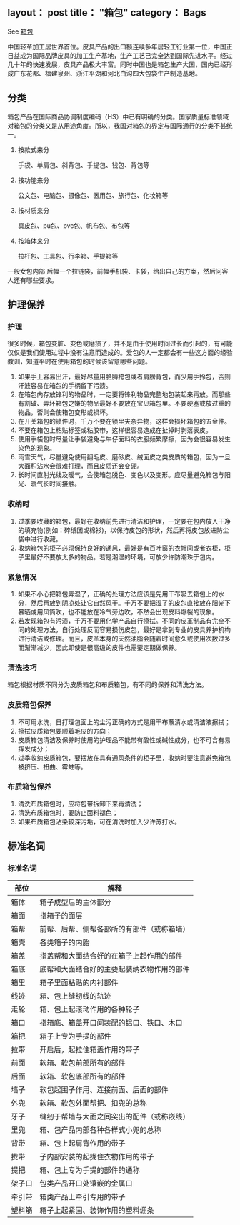 layout： post
title： "箱包"
category： Bags
---

See [箱包](http://baike.baidu.com/view/491512.htm)

中国轻革加工居世界首位。皮具产品的出口额连续多年居轻工行业第一位，中国正日益成为国际品牌皮具的加工生产基地，生产工艺已完全达到国际先进水平。经过几十年的快速发展，皮具产品极大丰富。同时中国也是箱包生产大国，国内已经形成广东花都、福建泉州、浙江平湖和河北白沟四大包袋生产制造基地。

## 分类

箱包产品在国际商品协调制度编码（HS）中已有明确的分类。国家质量标准领域对箱包的分类又是从用途角度。所以，我国对箱包的界定与国际通行的分类不甚统一。

1. 按款式来分

    手袋、单肩包、斜背包、手提包、钱包、背包等

2. 按功能来分

    公文包、电脑包、摄像包、医用包、旅行包、化妆箱等

3. 按材质来分

    真皮包、pu包、pvc包、帆布包、布包等

4. 按箱体来分

    拉杆包、工具包、行李箱、手提箱等

一般女包内部 后幅一个拉链袋，前幅手机袋、卡袋，给出自己的方案，然后问客人还有哪些要求。

## 护理保养

### 护理

很多时候，箱包变脏、变色或磨损了，并不是由于使用时间过长而引起的，有可能仅仅是我们使用过程中没有注意而造成的。爱包的人一定都会有一些这方面的经验教训，知道平时在使用箱包的时候该留意哪些问题。

1. 如果手上容易出汗，最好尽量用胳膊挎包或者肩膀背包，而少用手拎包，否则汗液容易在箱包的手柄留下污渍。
2. 在箱包内存放锋利的物品时，一定要将锋利物品完整地包装起来再放。而那些有割破、弄坏箱包之嫌的物品最好不要放在宝贝箱包里。不要硬塞或放过重的物品，否则会使箱包变形或损坏。
3. 在开关箱包的锁件时，千万不要在锁里夹杂异物，这样会损坏箱包的五金件。
4. 不要在箱包上粘贴标签或粘胶带，这样很容易造成在扯掉时剥落表皮。
5. 使用手袋包时尽量让手袋避免与牛仔面料的衣服频繁摩擦，因为会很容易发生染色的现象。
6. 雨雪天气，尽量避免使用翻毛皮、磨砂皮、绒面皮之类皮质的箱包，因为一旦大面积沾水会很难打理，而且皮质还会变硬。
7. 长时间直射光线及暖气，会使箱包脱色、变色以及变形。应尽量避免箱包与阳光、暖气长时间接触。

### 收纳时

1. 过季要收藏的箱包，最好在收纳前先进行清洁和护理，一定要在包内放入干净的填充物(例如：碎纸团或棉衫)，以保持皮包的形状，然后再将皮包放进防尘袋中进行收藏。
2. 收纳箱包的柜子必须保持良好的通风，最好是有百叶窗的衣帽间或者衣柜，柜子里最好不要放太多的物品。若是潮湿的环境，可放少许防潮珠于包内。

### 紧急情况

1. 如果不小心把箱包弄湿了，正确的处理方法应该是先用干布吸去箱包上的水分，然后再放到阴凉处让它自然风干。千万不要把湿了的皮包直接放在阳光下暴晒或用风筒吹，也不能放在冷气旁边吹，不然会出现皮料爆裂的现象。
2. 若发现箱包有污渍，千万不要用化学产品自行擦拭。不同的皮革制品有完全不同的处理方法，自行处理反而容易损伤皮包，最好是拿到专业的皮具养护机构进行清洁或修理。而且，皮革本身的天然油脂会随着时间愈久或使用次数过多而渐渐减少，因此即使是很高级的皮件也需要定期做保养。

### 清洗技巧

箱包根据材质不同分为皮质箱包和布质箱包，有不同的保养和清洗方法。

### 皮质箱包保养

1. 不可用水洗，日打理包面上的尘污正确的方式是用干布蘸清水或清洁液擦拭；
2. 擦拭皮质箱包要顺着毛皮的方向；
3. 皮质箱包清洁及保养时使用的护理品不能带有酸性或碱性成分，也不可含有易挥发成分；
4. 过季收纳皮质箱包，要摆放在具有通风条件的柜子里，收纳时要注意避免箱包被挤压、扭曲、霉蛀等。

### 布质箱包保养

1. 清洗布质箱包时，应将包带拆卸下来再清洗；
2. 清洗布质箱包时，要防止面料褪色；
3. 如果布质箱包沾染较深污垢，可在清洗时加入少许苏打水。

## 标准名词

### 标准名词

部位                            | 解释
------------------------------- | -------------
箱体  | 箱子成型后的主体部分
箱面  | 指箱子的面层
箱帮  | 前帮、后帮、侧帮各部所的有部件（或称箱墙）
箱壳  | 各类箱子的内胎
箱盖  | 指盖帮和大面结合好的在箱子上起作用的部件
箱底  | 底帮和大面结合好的主要起装纳衣物作用的部件
箱里  | 箱子里面粘贴的内衬部件
线迹  | 箱、包上缝纫线的轨迹
走轮  | 箱、包上起滚动作用的各种轮子
箱口  | 指箱底、箱盖开口间装配的铝口、铁口、木口
箱把  | 箱子上专为手提的部件
拉带  | 开启后，起拉住箱盖作用的带子
前面  | 软箱、软包前部所有的部件
后面  | 软箱、软包底部所有的部件
墙子  | 软包起围子作用、连接前面、后面的部件
外兜  | 软箱、软包外面帮把、扣兜的总称
牙子  | 缝纫于帮墙与大面之间突出的配件（或称嵌线）
里兜  | 箱、包产品内部各种各样式小兜的总称
背带  | 箱、包上起肩背作用的带子
拢带  | 子内部安装的起拢住衣物作用的带子
提把  | 箱、包上专为手提的部件的通称
架子口 | 包类产品开口处镶嵌的金属口
牵引带 | 箱类产品上牵引专用的带子
塑料筋 | 箱子上起紧固、装饰作用的塑料绷条


